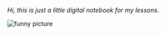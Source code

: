 *Hi, this is just a little digital notebook for my lessons.*


![funny picture](https://tenor.com/S2Ku.gif)